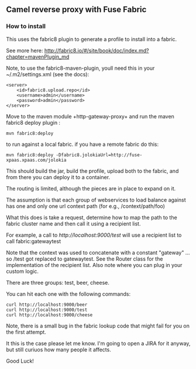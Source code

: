 ## Camel reverse proxy with Fuse Fabric

### How to install

This uses the fabric8 plugin to generate a profile to install into a fabric.

See more here: http://fabric8.io/#/site/book/doc/index.md?chapter=mavenPlugin_md


Note, to use the fabric8-maven-plugin, youll need this in your ~/.m2/settings.xml (see the docs):

    <server>
        <id>fabric8.upload.repo</id>
        <username>admin</username>
        <password>admin</password>
    </server>


Move to the maven module +http-gateway-proxy+ and run the maven fabric8 deploy plugin :

    mvn fabric8:deploy
    
to run against a local fabric. if you have a remote fabric do this:

    mvn fabric8:deploy -Dfabric8.jolokiaUrl=http://fuse-xpaas.xpaas.com/jolokia
    
    
This should build the jar, build the profile, upload both to the fabric, and from there you
can deploy it to a container.


The routing is limited, although the pieces are in place to expand on it.

The assumption is that each group of webservices to load balance against has one and only one
url context path (for e.g., /context/path/foo)

What this does is take a request, determine how to map the path to the fabric cluster name and then
call it using a recipient list.

For example, a call to _http://localhost:9000/test_ will use a recipient list to call fabric:gatewaytest

Note that the context was used to concatenate with a constant "gateway" ... so /test got replaced to gatewaytest.
See the Router class for the implementation of the recipient list. Also note where you can plug in your custom logic.

There are three groups: test, beer, cheese.

You can hit each one with the following commands:


    curl http://localhost:9000/beer
    curl http://localhost:9000/test
    curl http://localhost:9000/cheese
    
    
Note, there is a small bug in the fabric lookup code that might fail for you on the first attempt.

It this is the case please let me know. I'm going to open a JIRA for it anyway, but still curiuos how many
people it affects.


Good Luck!
